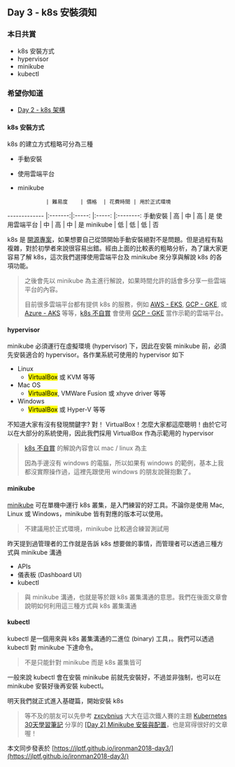 ## Day 3 - k8s 安裝須知

### 本日共賞

* k8s 安裝方式
* hypervisor
* minikube
* kubectl

### 希望你知道

* [Day 2 - k8s 架構](https://ithelp.ithome.com.tw/articles/10192409)

#### k8s 安裝方式

k8s 的建立方式粗略可分為三種

* 手動安裝
* 使用雲端平台
* minikube

               | 難易度    | 價格  | 花費時間 | 用於正式環境
-------------  |:-------:|:-----: |:-----: |:--------:
手動安裝        | 高       | 中     | 高      | 是
使用雲端平台     | 中       | 高     | 中     | 是
minikube       | 低       | 低     | 低     | 否

k8s 是 [開源專案](https://github.com/kubernetes)，如果想要自己從頭開始手動安裝絕對不是問題。但是過程有點複雜，對於初學者來說很容易出錯。經由上面的比較表的粗略分析，為了讓大家更容易了解 k8s，這次我們選擇使用雲端平台及 minikube 來分享與解說 k8s 的各項功能。

> 之後會先以 minikube 為主進行解說，如果時間允許的話會多分享一些雲端平台的內容。
> 
> 目前很多雲端平台都有提供 k8s 的服務，例如 [AWS - EKS](https://aws.amazon.com/tw/eks/), [GCP - GKE](https://cloud.google.com/kubernetes-engine/), 或 [Azure - AKS](https://docs.microsoft.com/zh-tw/azure/aks/intro-kubernetes) 等等，[k8s 不自賞](https://ithelp.ithome.com.tw/users/20107062/ironman/1244) 會使用 [GCP - GKE](https://cloud.google.com/kubernetes-engine/) 當作示範的雲端平台。


#### hypervisor

minikube 必須運行在虛擬環境 (hypervisor) 下，因此在安裝 minikube 前，必須先安裝適合的 hypervisor。各作業系統可使用的 hypervisor 如下

* Linux
  * <mark>VirtualBox</mark> 或 KVM 等等
* Mac OS
  * <mark>VirtualBox</mark>, VMWare Fusion 或 xhyve driver 等等
* Windows
  * <mark>VirtualBox</mark> 或 Hyper-V 等等

不知道大家有沒有發現關鍵字? 對！ VirtualBox！怎麼大家都這麼聰明！由於它可以在大部分的系統使用，因此我們採用 VirtualBox 作為示範用的 hypervisor

>[k8s 不自賞](https://ithelp.ithome.com.tw/users/20107062/ironman/1244) 的解說內容會以 mac / linux 為主
>
> 因為手邊沒有 windows 的電腦，所以如果有 windows 的範例，基本上我都沒實際操作過，這裡先跟使用 windows 的朋友說聲抱歉了。
 
#### minikube

[minikube](https://github.com/kubernetes/minikube) 可在單機中運行 k8s 叢集，是入門練習的好工具。不論你是使用 Mac, Linux 或 Windows，minikube 皆有對應的版本可以使用。

> 不建議用於正式環境，minikube 比較適合練習測試用

昨天提到過管理者的工作就是告訴 k8s 想要做的事情，而管理者可以透過三種方式與 minikube 溝通

* APIs
* 儀表板 (Dashboard UI)
* kubectl

> 與 minikube 溝通，也就是等於跟 k8s 叢集溝通的意思。我們在後面文章會說明如何利用這三種方式與 k8s 叢集溝通

#### kubectl

kubectl 是一個用來與 k8s 叢集溝通的二進位 (binary) 工具，。我們可以透過 kubectl 對 minikube 下達命令。

>不是只能針對 minikube 而是 k8s 叢集皆可

一般來說 kubectl 會在安裝 minikube 前就先安裝好，不過並非強制，也可以在 minikube 安裝好後再安裝 kubectl。



明天我們就正式進入基礎篇，開始安裝 k8s

> 等不及的朋友可以先參考 [zxcvbnius](https://ithelp.ithome.com.tw/users/20103753/ironman) 大大在這次鐵人賽的主題 [Kubernetes 30天學習筆記](https://ithelp.ithome.com.tw/users/20103753/ironman/1590) 分享的 [[Day 2] Minikube 安裝與配置](https://ithelp.ithome.com.tw/articles/10192490)，也是寫得很好的文章喔！

本文同步發表於 [https://jlptf.github.io/ironman2018-day3/](https://jlptf.github.io/ironman2018-day3/)